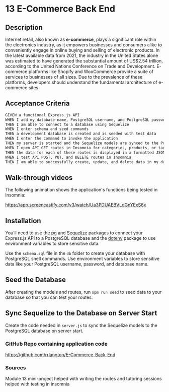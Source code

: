 # 13 E-Commerce Back End

## Description

Internet retail, also known as **e-commerce**, plays a significant role within the electronics industry, as it empowers businesses and consumers alike to conveniently engage in online buying and selling of electronic products. In the latest available data from 2021, the industry in the United States alone was estimated to have generated the substantial amount of US$2.54 trillion, according to the United Nations Conference on Trade and Development. E-commerce platforms like Shopify and WooCommerce provide a suite of services to businesses of all sizes. Due to the prevalence of these platforms, developers should understand the fundamental architecture of e-commerce sites.

## Acceptance Criteria

```md
GIVEN a functional Express.js API
WHEN I add my database name, PostgreSQL username, and PostgreSQL password to an environment variable file
THEN I am able to connect to a database using Sequelize
WHEN I enter schema and seed commands
THEN a development database is created and is seeded with test data
WHEN I enter the command to invoke the application
THEN my server is started and the Sequelize models are synced to the PostgreSQL database
WHEN I open API GET routes in Insomnia for categories, products, or tags
THEN the data for each of these routes is displayed in a formatted JSON
WHEN I test API POST, PUT, and DELETE routes in Insomnia
THEN I am able to successfully create, update, and delete data in my database
```

## Walk-through videos

The following animation shows the application's functions being tested in Insomnia:

<a> https://app.screencastify.com/v3/watch/Ua3PDUAEBVLdGnYExS6x </a>

## Installation

You’ll need to use the [pg](https://node-postgres.com/) and [Sequelize](https://www.npmjs.com/package/sequelize) packages to connect your Express.js API to a PostgreSQL database and the [dotenv](https://www.npmjs.com/package/dotenv) package to use environment variables to store sensitive data.

Use the `schema.sql` file in the `db` folder to create your database with PostgreSQL shell commands. Use environment variables to store sensitive data like your PostgreSQL username, password, and database name.

## Seed the Database

After creating the models and routes, run `npm run seed` to seed data to your database so that you can test your routes.

## Sync Sequelize to the Database on Server Start

Create the code needed in `server.js` to sync the Sequelize models to the PostgreSQL database on server start.

### GitHub Repo containing application code

<a> https://github.com/rrlangton/E-Commerce-Back-End </a>

### Sources

 Module 13 mini-project helped with writing the routes and tutoring sessions helped with testing in insomnia


